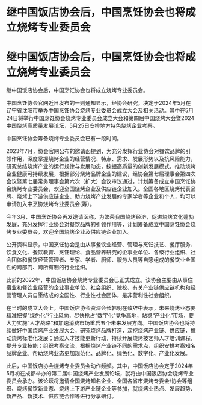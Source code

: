 # 继中国饭店协会后，中国烹饪协会也将成立烧烤专业委员会

# 继中国饭店协会后，中国烹饪协会也将成立烧烤专业委员会

继中国饭店协会后，中国烹饪协会也将成立烧烤专业委员会。

中国烹饪协会官网近日发布的一则通知显示，经协会研究，决定于2024年5月在辽宁省沈阳市举办中国烹饪协会烧烤专业委员会成立大会及相关活动。其中在5月24日将举行中国烹饪协会烧烤专业委员会成立大会和第四届中国烧烤大会暨2024中国烧烤高质量发展论坛，5月25日安排地方特色烧烤企业考察。

中国烹饪协会筹备烧烤专业委员会已有一段时间。

2023年7月，协会官网公布的邀请函提到，为充分发挥行业协会对餐饮品牌的引领作用，深度掌握烧烤企业的经营情况、特点、需求、发展形势以及抗风险能力，研究总结烧烤产业的运行规律与发展动态，挖掘高质量的创新发展模式，推动烧烤企业健康可持续发展，根据部分烧烤品牌企业的建议，经协会第七届理事会第四次会议暨第七届常务理事会第六次（扩大）会议审议通过，计划筹备成立中国烹饪协会烧烤专业委员会，欢迎全国烧烤企业及供应链企业加入。全国各地区烧烤代表品牌、烧烤上下游供应链企业、助力烧烤产业发展的专家学者等企业和个人，均可以申请加入中烹协烧烤专业委员会(筹）。

今年3月，中国烹饪协会再发邀请函称，为繁荣我国烧烤经济，促进烧烤文化蓬勃发展，充分发挥行业协会对餐饮品牌的引领作用等，计划筹备成立中国烹饪协会烧烤专业委员会，欢迎全国烧烤企业及供应链企业加入。

公开资料显示，中国烹饪协会是由从事餐饮业经营、管理与烹饪技艺、餐厅服务、饮食文化、餐饮教育、烹饪理论、食品营养研究的企事业单位、各级行业组织、社会团体和餐饮经营管理者、专家、学者、厨师、服务人员等自愿组成的餐饮业全国性的跨部门、跨所有制的行业组织。

此前的2022年，中国饭店协会烧烤专业委员会已正式成立。该协会主要由从事住宿业和餐饮业经营的企业事业单位、社会组织、院校、有关产业链供应链机构和经营管理人员自愿结成的全国性、行业性社会团体，是非营利性社会组织。

在当时的成立大会上，中国饭店协会资深会长韩明在致辞中表示，未来烧烤业态要精准把握“绿色化”行业风向，尽快抢占“数字化”竞争高地，站稳“产业化”市场，要大力实施“人才战略”和加速消费市场重启五个未来发展方向。中国饭店协会也将持续做好中国烧烤产业发展大会，研究烧烤品牌打造，深挖烧烤产业链、供应链，推动烧烤标准化发展；通过人才技能更新行动，持续开展烧烤技艺师人才培训课程，提升专业技能；组织考察交流，根据烧烤产业链不同的需求点，组织安排考察知名品牌企业。帮助烧烤业态更加规范化、品牌化、绿色化、数字化、产业化发展。

此后，中国饭店协会烧烤专业委员会动作频频。其中，中国饭店协会定于2024年5月初在成都举办的第二届中国烧烤产业发展论坛，就将由中国饭店协会烧烤专业委员会承办。该论坛将邀请全国烧烤知名企业、全国各省市烧烤专委会/协会等组织、烧烤餐饮新业态、烧烤上下游产业链企业等参加，就烧烤业热点、发展趋势、新产品、新技术、供应链合作等进行分享研讨。

